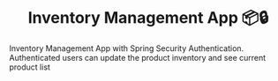 <h1 align="center">Inventory Management App 📦🔒</h1>
<p>Inventory Management App with Spring Security Authentication. Authenticated users can update the product inventory and see current product list</p>
